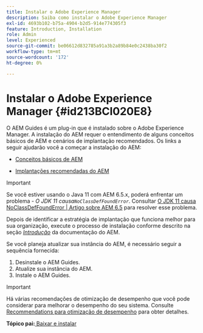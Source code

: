 ```yaml
---
title: Instalar o Adobe Experience Manager
description: Saiba como instalar o Adobe Experience Manager
exl-id: 4693b102-b75a-4904-b2d5-914e774305f3
feature: Introduction, Installation
role: Admin
level: Experienced
source-git-commit: be06612d832785a91a3b2a89b84e0c2438ba30f2
workflow-type: tm+mt
source-wordcount: '172'
ht-degree: 0%

---
```


# Instalar o Adobe Experience Manager {#id213BCI020E8}

O AEM Guides é um plug-in que é instalado sobre o Adobe Experience Manager. A instalação do AEM requer o entendimento de alguns conceitos básicos de AEM e cenários de implantação recomendados. Os links a seguir ajudarão você a começar a instalação do AEM:

- [Conceitos básicos de AEM](https://helpx.adobe.com/experience-manager/6-5/sites/deploying/using/deploy.html#BasicConcepts)

- [Implantações recomendadas do AEM](https://helpx.adobe.com/experience-manager/6-5/sites/deploying/using/recommended-deploys.html)


>[!IMPORTANT]
>
> Se você estiver usando o Java 11 com AEM 6.5.x, poderá enfrentar um problema - *O JDK 11 causa`NoClassDefFoundError`*. Consultar [O JDK 11 causa NoClassDefFoundError \| Artigo sobre AEM 6.5](https://helpx.adobe.com/experience-manager/kb/jdk-11-causes-noclassdeffounderror---aem-6-5.html) para resolver esse problema.

Depois de identificar a estratégia de implantação que funciona melhor para sua organização, execute o processo de instalação conforme descrito na seção *[Introdução](https://helpx.adobe.com/experience-manager/6-5/sites/deploying/using/deploy.html#GettingStarted)* da documentação do AEM.

Se você planeja atualizar sua instância do AEM, é necessário seguir a sequência fornecida:

1. Desinstale o AEM Guides.
1. Atualize sua instância do AEM.
1. Instale o AEM Guides.

>[!IMPORTANT]
>
> Há várias recomendações de otimização de desempenho que você pode considerar para melhorar o desempenho do seu sistema. Consulte [Recommendations para otimização de desempenho](download-install-recommend-perf-optimiz.md#) para obter detalhes.

**Tópico pai:**&#x200B;[ Baixar e instalar](download-install.md)
